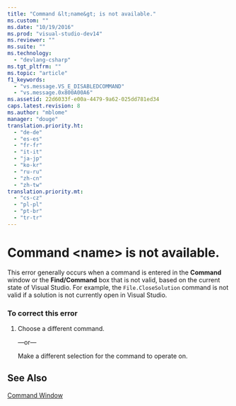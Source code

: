 ```yaml
---
title: "Command &lt;name&gt; is not available."
ms.custom: ""
ms.date: "10/19/2016"
ms.prod: "visual-studio-dev14"
ms.reviewer: ""
ms.suite: ""
ms.technology: 
  - "devlang-csharp"
ms.tgt_pltfrm: ""
ms.topic: "article"
f1_keywords: 
  - "vs.message.VS_E_DISABLEDCOMMAND"
  - "vs.message.0x800A00A6"
ms.assetid: 22d6033f-e00a-4479-9a62-025dd781ed34
caps.latest.revision: 8
ms.author: "mblome"
manager: "douge"
translation.priority.ht: 
  - "de-de"
  - "es-es"
  - "fr-fr"
  - "it-it"
  - "ja-jp"
  - "ko-kr"
  - "ru-ru"
  - "zh-cn"
  - "zh-tw"
translation.priority.mt: 
  - "cs-cz"
  - "pl-pl"
  - "pt-br"
  - "tr-tr"
---
```

# Command &lt;name&gt; is not available.
This error generally occurs when a command is entered in the **Command** window or the **Find/Command** box that is not valid, based on the current state of Visual Studio. For example, the `File.CloseSolution` command is not valid if a solution is not currently open in Visual Studio.  
  
### To correct this error  
  
1.  Choose a different command.  
  
     —or—  
  
     Make a different selection for the command to operate on.  
  
## See Also  
 [Command Window](../ide-reference/command-window.md)